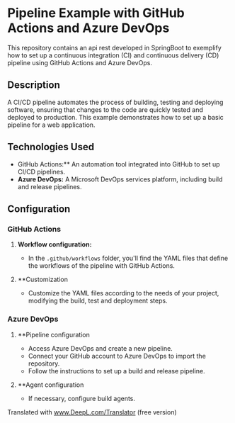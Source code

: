 # Pipeline Example with GitHub Actions and Azure DevOps

This repository contains an api rest developed in SpringBoot to exemplify how to set up a continuous integration (CI) and continuous delivery (CD) pipeline using GitHub Actions and Azure DevOps.

## Description

A CI/CD pipeline automates the process of building, testing and deploying software, ensuring that changes to the code are quickly tested and deployed to production. This example demonstrates how to set up a basic pipeline for a web application.

## Technologies Used

- GitHub Actions:** An automation tool integrated into GitHub to set up CI/CD pipelines.
- **Azure DevOps:** A Microsoft DevOps services platform, including build and release pipelines.

## Configuration

### GitHub Actions

1. **Workflow configuration:**
   - In the `.github/workflows` folder, you'll find the YAML files that define the workflows of the pipeline with GitHub Actions.

2. **Customization
   - Customize the YAML files according to the needs of your project, modifying the build, test and deployment steps.

### Azure DevOps

1. **Pipeline configuration
   - Access Azure DevOps and create a new pipeline.
   - Connect your GitHub account to Azure DevOps to import the repository.
   - Follow the instructions to set up a build and release pipeline.

2. **Agent configuration
   - If necessary, configure build agents.

Translated with www.DeepL.com/Translator (free version)
